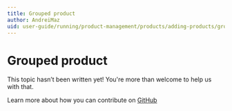 ```yaml
---
title: Grouped product
author: AndreiMaz
uid: user-guide/running/product-management/products/adding-products/grouped-products
---
```

# Grouped product

This topic hasn’t been written yet! You're more than welcome to help us with that.

Learn more about how you can contribute on [GitHub](https://github.com/nopSolutions/nopCommerce-Docs/blob/master/CONTRIBUTING.md)
